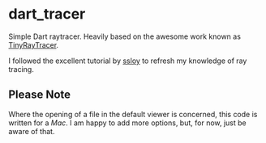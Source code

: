 # dart_tracer

Simple Dart raytracer.  Heavily based on the awesome work known as [TinyRayTracer](https://github.com/ssloy/tinyraytracer).

I followed the excellent tutorial by [ssloy](https://github.com/ssloy/tinyraytracer/wiki) to refresh my knowledge of ray tracing.

## Please Note

Where the opening of a file in the default viewer is concerned, this code is written for a *Mac*.  I am happy to add more options, but, for now, just be aware of that.
